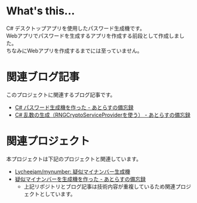 # What's this...
C# デスクトップアプリを使用したパスワード生成機です。  
Webアプリでパスワードを生成するアプリを作成する前段として作成しました。  
ちなみにWebアプリを作成するまでには至っていません。

# 関連ブログ記事
このプロジェクトに関連するブログ記事です。

* [C# パスワード生成機を作った - あとらすの備忘録](http://kitigai.hatenablog.com/entry/2018/04/22/153751)
* [C# 乱数の生成（RNGCryptoServiceProviderを使う） - あとらすの備忘録](http://kitigai.hatenablog.com/entry/2018/04/23/001347)

# 関連プロジェクト
本プロジェクトは下記のプロジェクトと関連しています。

* [Lycheejam/mynumber: 疑似マイナンバー生成機](https://github.com/Lycheejam/mynumber)
* [疑似マイナンバーを生成機を作った - あとらすの備忘録](http://kitigai.hatenablog.com/entry/2017/11/05/014754)
  * 上記リポジトリとブログ記事は技術内容が重複しているため関連プロジェクトとしています。
